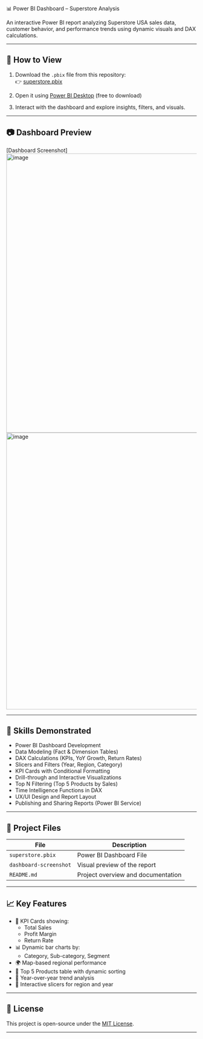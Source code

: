 📊 Power BI Dashboard – Superstore Analysis

An interactive Power BI report analyzing Superstore USA sales data, customer behavior, and performance trends using dynamic visuals and DAX calculations.

---

## 🚀 How to View

1. Download the `.pbix` file from this repository:  
   👉 [superstore.pbix](./superstore.pbix)

2. Open it using [Power BI Desktop](https://powerbi.microsoft.com/en-us/desktop/) (free to download)

3. Interact with the dashboard and explore insights, filters, and visuals.

---

## 📷 Dashboard Preview

[Dashboard Screenshot]
<img width="1311" height="738" alt="image" src="https://github.com/user-attachments/assets/1c58fb75-33f1-438b-b037-79791a7b96c7" />
<img width="1307" height="732" alt="image" src="https://github.com/user-attachments/assets/0d71de1b-b659-4a0b-8c09-066ca9ce1ac5" />

---

## 🧠 Skills Demonstrated

- Power BI Dashboard Development
- Data Modeling (Fact & Dimension Tables)
- DAX Calculations (KPIs, YoY Growth, Return Rates)
- Slicers and Filters (Year, Region, Category)
- KPI Cards with Conditional Formatting
- Drill-through and Interactive Visualizations
- Top N Filtering (Top 5 Products by Sales)
- Time Intelligence Functions in DAX
- UX/UI Design and Report Layout
- Publishing and Sharing Reports (Power BI Service)

---

## 📁 Project Files

| File | Description |
|------|-------------|
| `superstore.pbix` | Power BI Dashboard File |
| `dashboard-screenshot` | Visual preview of the report |
| `README.md` | Project overview and documentation |

---

## 📈 Key Features

- 📌 KPI Cards showing:
  - Total Sales
  - Profit Margin
  - Return Rate
- 📊 Dynamic bar charts by:
  - Category, Sub-category, Segment
- 🌍 Map-based regional performance
- 🛒 Top 5 Products table with dynamic sorting
- 📆 Year-over-year trend analysis
- 📂 Interactive slicers for region and year
  
---

## 📄 License

This project is open-source under the [MIT License](LICENSE).


---

